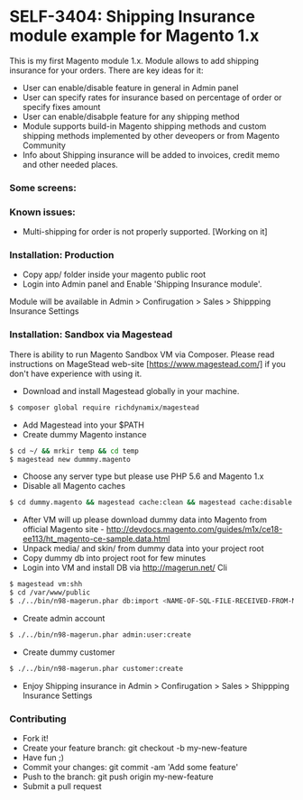 # SELF-3404: Shipping Insurance module example for Magento 1.x

This is my first Magento module 1.x.
Module allows to add shipping insurance for your orders. There are key ideas for it:
  - User can enable/disable feature in general in Admin panel
  - User can specify rates for insurance based on percentage of order or specify fixes amount
  - User can enable/disabple feature for any shipping method
  - Module supports build-in Magento shipping methods and custom shipping methods implemented by other deveopers or from Magento Community
  - Info about Shipping insurance will be added to invoices, credit memo and other needed places.

### Some screens:

### Known issues:
  - Multi-shipping for order is not properly supported. [Working on it]

### Installation: Production

- Copy app/ folder inside your magento public root
- Login into Admin panel and Enable 'Shipping Insurance module'.

Module will be available in Admin > Confirugation > Sales > Shippping Insurance Settings

### Installation: Sandbox via Magestead

There is ability to run Magento Sandbox VM via Composer. Please read instructions on MageStead web-site [https://www.magestead.com/] if you don't have experience with using it.

- Download and install Magestead globally in your machine.
```sh
$ composer global require richdynamix/magestead
```
- Add Magestead into your $PATH
- Create dummy Magento instance
```sh
$ cd ~/ && mrkir temp && cd temp
$ magestead new dummmy.magento
```
- Choose any server type but please use PHP 5.6 and Magento 1.x
- Disable all Magento caches
```sh
$ cd dummy.magento && magestead cache:clean && magestead cache:disable
```
- After VM will up please download dummy data into Magento from official Magento site - http://devdocs.magento.com/guides/m1x/ce18-ee113/ht_magento-ce-sample.data.html
- Unpack media/ and skin/ from dummy data into your project root
- Copy dummy db into project root for few minutes
- Login into VM and install DB via http://magerun.net/ Cli 
```sh
$ magestead vm:shh
$ cd /var/www/public
$ ./../bin/n98-magerun.phar db:import <NAME-OF-SQL-FILE-RECEIVED-FROM-MAGENTO-COMMUNITY>
```
- Create admin account
```sh
$ ./../bin/n98-magerun.phar admin:user:create
```
- Create dummy customer
```sh
$ ./../bin/n98-magerun.phar customer:create
```
- Enjoy Shipping insurance in Admin > Confirugation > Sales > Shippping Insurance Settings

### Contributing
- Fork it!
- Create your feature branch: git checkout -b my-new-feature
- Have fun ;)
- Commit your changes: git commit -am 'Add some feature'
- Push to the branch: git push origin my-new-feature
- Submit a pull request
